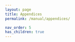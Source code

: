 ```yaml
---
layout: page
title: Appendices
permalink: /manual/appendices/

nav_order: 5
has_children: true
---
```



